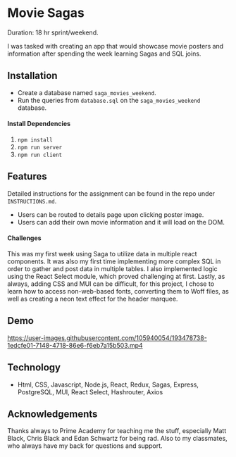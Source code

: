 # Movie Sagas

Duration: 18 hr sprint/weekend.

I was tasked with creating  an app that would showcase movie posters and information after spending the week learning Sagas and SQL joins.

## Installation

- Create a database named `saga_movies_weekend`.
- Run the queries from `database.sql` on the `saga_movies_weekend` database.

#### Install Dependencies

1. `npm install`
2. `npm run server`
3. `npm run client`


## Features
Detailed instructions for the assignment can be found in the repo under `INSTRUCTIONS.md`.

- Users can be routed to details page upon clicking poster image.
- Users can add their own movie information and it will load on the DOM.

#### Challenges

This was my first week using Saga to utilize data in multiple react components. It was also my first time implementing more complex SQL in order to gather and post data in multiple tables. I also implemented logic using the React Select module, which proved challenging at first. Lastly, as always, adding CSS and MUI can be difficult, for this project, I chose to learn how to access non-web-based fonts, converting them to Woff files, as well as creating a neon text effect for the header marquee.

## Demo

https://user-images.githubusercontent.com/105940054/193478738-1edcfe01-7148-4718-86e6-f6eb7a15b503.mp4

## Technology 

- Html, CSS, Javascript, Node.js, React, Redux, Sagas, Express, PostgreSQL, MUI, React Select, Hashrouter, Axios

## Acknowledgements 

Thanks always to Prime Academy for teaching me the stuff, especially Matt Black, Chris Black and Edan Schwartz for being rad. Also to my classmates, who always have my back for questions and support. 
